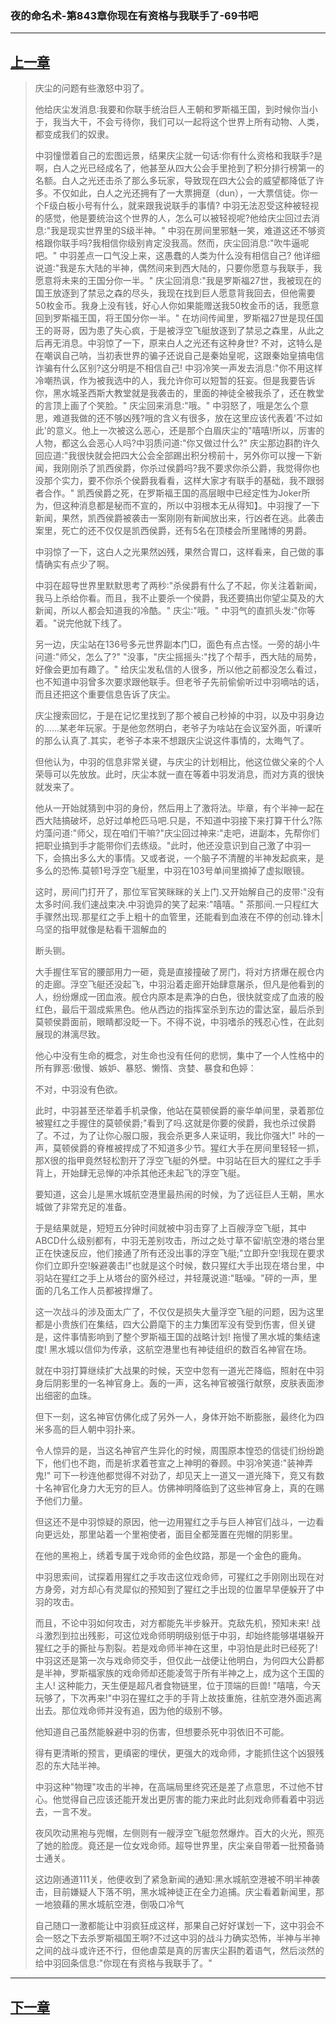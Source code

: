 ### 夜的命名术-第843章你现在有资格与我联手了-69书吧

--------
[上一章](./40530cf75e046506ee35b58ebe5764c9.md)
--------


>
>
>
>庆尘的问题有些激怒中羽了。
>
>他给庆尘发消息∶我要和你联手统治巨人王朝和罗斯福王国，到时候你当小于，我当大干，不会亏待你，我们可以一起将这个世界上所有动物、人类，都变成我们的奴隶。
>
>中羽憧憬着自己的宏图远景，结果庆尘就一句话∶你有什么资格和我联手?是啊，白人之光已经成名了，他甚至从四大公会手里抢到了积分排行榜第一的名额。白人之光还击杀了那么多玩家，导致现在四大公会的威望都降低了许多。不仅如此，白人之光还拥有了一大票拥趸（dun），一大票信徒。你一个F级白板小号有什么，就来跟我说联手的事情?
>中羽无法忍受这种被轻视的感觉，他是要统治这个世界的人，怎么可以被轻视呢?他给庆尘回过去消息∶"我是现实世界里的S级半神。"
>中羽在房间里邪魅一笑，难道这还不够资格跟你联手吗?我相信你级别肯定没我高。然而，庆尘回消息∶"吹牛逼呢吧。"
>中羽差点一口气没上来，这愚蠢的人类为什么没有相信自己?
>他详细说道∶"我是东大陆的半神，偶然间来到西大陆的，只要你愿意与我联手，我愿意将未来的王国分你一半。"
>庆尘回消息∶"我是罗斯福27世，我被现在的国王放逐到了禁忌之森的尽头，我现在找到巨人愿意背我回去，但他需要50枚金币。我身上没有钱，好心人你如果能赠送我50枚金币的话，我愿意回到罗斯福王国，将王国分你一半。"
>在坊间传闻里，罗斯福27世是现任国王的哥哥，因为患了失心疯，于是被浮空飞艇放逐到了禁忌之森里，从此之后再无消息。中羽惊了一下，原来白人之光还有这种身世?
>不对，这特么是在嘲讽自己呐，当初表世界的骗子还说自己是秦始皇呢，这跟秦始皇搞电信诈骗有什么区别?这分明是不相信自己!
>中羽冷笑一声发去消息∶"你不用这样冷嘲热讽，作为被我选中的人，我允许你可以短暂的狂妄。但是我要告诉你，黑水城圣西斯大教堂就是我袭击的，里面的神徒全被我杀了，还在教堂的言顶上画了个笑脸。"
>庆尘回来消息∶"哦。"
>中羽怒了，哦是怎么个意思，难道我做的还不够凶残?哦的含义有很多，放在这里应该代表着'不过如此'的意义。他上一次被这么恶心，还是那个白眉庆尘的"嘻嘻!所以，厉害的人物，都这么会恶心人吗?中羽质问道∶"你又做过什么?"
>庆尘那边斟酌许久回应道∶"我很快就会把四大公会全部踢出积分榜前十，另外你可以搜一下新闻，我刚刚杀了凯西侯爵，你杀过侯爵吗?我不要求你杀公爵，我觉得你也没那个实力，要不你杀个侯爵我看看，这样大家才有联手的基础，我不跟弱者合作。"
>凯西侯爵之死，在罗斯福王国的高层眼中已经定性为Joker所为，但这种消息都是秘而不宣的，所以中羽根本无从得知】。中羽搜了一下新闻，果然，凯西侯爵被袭击一案刚刚有新闻放出来，行凶者在逃。此袭击案里，死亡的还不仅仅是凯西侯爵，还有5名在顶楼会所里赌博的男爵。
>
>中羽惊了一下，这白人之光果然凶残，果然合胃口，这样看来，自己做的事情确实有点少了啊。
>
>中羽在超导世界里默默思考了两秒∶"杀侯爵有什么了不起，你关注着新闻，我马上杀给你看。而且，我不止要杀一个侯爵，我还要搞出你望尘莫及的大新闻，所以人都会知道我的冷酷。"
>庆尘∶"哦。"
>中羽气的直抓头发∶"你等着。"说完他就下线了。
>
>另一边，庆尘站在136号多元世界副本门□，面色有点古怪。一旁的胡小牛问道∶"师父，怎么了?"
>"没事，"庆尘摇摇头∶"找了个帮手，西大陆的局势，好像会更加有趣了。"
>给庆尘发私信的人很多，所以他之前都没怎么看过，也不知道中羽曾多次要求跟他联手。但老爷子先前偷偷听过中羽嘀咕的话，而且还把这个重要信息告诉了庆尘。
>
>庆尘搜索回忆，于是在记忆里找到了那个被自己秒掉的中羽，以及中羽身边的……某老年玩家。于是他忽然明白，老爷子为啥站在会议室外面，听课听的那么认真了.其实，老爷子本来不想跟庆尘说这件事情的，太晦气了。
>
>但他认为，中羽的信息非常关键，与庆尘的计划相比，他这位做父亲的个人荣辱可以先放放。此时，庆尘本就一直在等着中羽发消息，而对方真的很快就发来了。
>
>他从一开始就猜到中羽的身份，然后用上了激将法。毕章，有个半神一起在西大陆搞破坏，总好过单枪匹马吧.只是，不知道中羽接下来打算干什么?陈灼藻问道∶"师父，现在咱们干嘛?"庆尘回过神来∶"走吧，进副本，先帮你们把职业搞到手才能带你们去练级。"此时，他还没意识到自己激了中羽一下，会搞出多么大的事情。又或者说，一个脑子不清醒的半神发起疯来，是多么的恐怖.莫顿1号浮空飞艇里，中羽在103号单间里摘掉了虚拟眼镜。
>
>这时，房间门打开了，那位军官笑眯眯的关上门.又开始解自己的皮带∶"没有太多时间.我们速战束决.中羽诡异的笑了起来∶"嘻嘻。"
>茶那间.一只程红大手骤然出现.那星红之手上粗十的血管里，还能看到血液在不停的创动.锋木|乌坚的指甲就像是粘看干涸解血的
>
>断头铡。
>
>大手握住军官的腰部用力一砸，竟是直接撞破了房门，将对方挤爆在舰仓内的走廊。浮空飞艇还没起飞，中羽沿着走廊开始肆意屠杀，但凡是他看到的人，纷纷爆成一团血液。舰仓内原本是素净的白色，很快就变成了血液的殷红色，最后干涸成紫黑色。他从西边的指挥室杀到东边的雷达室，最后杀到莫顿侯爵面前，眼睛都没眨一下。不得不说，中羽嗜杀的残忍心性，在此刻展现的淋漓尽致。
>
>他心中没有生命的概念，对生命也没有任何的悲悯，集中了一个人性格中的所有罪恶∶傲慢、嫉妒、暴怒、懒惰、贪婪、暴食和色婷：
>
>不对，中羽没有色欲。
>
>此时，中羽甚至还举着手机录像，他站在莫顿侯爵的豪华单间里，录着那位被猩红之手握住的莫顿侯爵;"看到了吗.这就是你要的侯爵，我也杀过侯爵了。不过，为了让你心服口服，我会杀更多人来证明，我比你强大!"
>咔的一声，莫顿侯爵的脊椎被捍成了不知道多少节。猩红大手在房间里轻轻一抓，那X很的指甲竟然轻松割开了浮空飞艇的外壁。中羽站在巨大的猩红之手手背上，开始肆无忌惮的冲杀其他还未起飞的浮空飞艇。
>
>要知道，这会儿是黑水城航空港里最热闹的时候，为了远征巨人王朝，黑水城做了非常充足的准备。
>
>于是结果就是，短短五分钟时间就被中羽击穿了上百艘浮空飞艇，其中ABCD什么级别都有，中羽无差别攻击，所过之处寸草不留!航空港的塔台里正在快速反应，他们接通了所有还没出事的浮空飞艇;"立即升空!我现在要求你们立即升空!躲避袭击!"也就是这个时候，数只猩红大手出现在塔台里，中羽站在猩红之手上从塔台的窗外经过，并轻蔑说道∶"聒噪。"砰的一声，里面的几名工作人员都被捍爆了。
>
>这一次战斗的涉及面太广了，不仅仅是损失大量浮空飞艇的问题，因为这里都是小贵族们在集结，四大公爵麾下的主力集团军没有受到伤害，但关键是，这件事情影响到了整个罗斯福王国的战略计划!
>拖慢了黑水城的集结速度!
>黑水城以信仰为传承，这航空港里也有神徒组织的数百名神官在场。
>
>就在中羽打算继续扩大战果的时候，天空中忽有一道光芒降临，照射在中羽身后阴影里的一名神官身上。轰的一声，这名神官被强行献祭，皮肤表面渗出细密的血珠。
>
>但下一刻，这名神官仿佛化成了另外一人，身体开始不断膨胀，最终化为四米多高的巨人朝中羽扑来。
>
>令人惊异的是，当这名神官产生异化的时候，周围原本惶恐的信徒们纷纷跪下，他们也不跑，而是祈求着苍宣之上神明的眷顾。中羽冷笑道∶"装神弄鬼!"
>可下一秒连他都觉得不对劲了，却见天上一道又一道光降下，竞又有数十名神官化身力大无穷的巨人。仿佛神明降临到了这些神官身上，真的在赐予他们力量。
>
>但这还不是中羽惊疑的原因，他一边用猩红之手与巨人神官们战斗，一边看向更远处，那里站着一个里袍使者，面目全都笼置在兜帽的阴影里。
>
>在他的黑袍上，绣着专属于戏命师的金色纹路，那是一个金色的鹿角。
>
>中羽思索间，试探着用猩红之手攻击这位戏命师，可猩红之手刚刚出现在对方身旁，对方却心有灵犀似的预知到了猩红之手出现的位置早早便躲开了中羽的攻击。
>
>而且，不论中羽如何攻击，对方都能先半步躲开。克敌先机，预知未来!
>战斗激烈到拉出残影，可这位戏命师明明级别低于中羽，却始终能够堪堪躲开猩红之手的撕扯与割裂。若是戏命师半神在这里，中羽怕是此时已经死了!
>中羽这还是第一次与戏命师交手，但仅此一战便让他明白，为何四大公爵都是半神，罗斯福家族的戏命师却还能凌驾于所有半神之上，成为这个王国的主人!
>这种能力，天生便是超凡者食物链里，位于顶端的巨兽!
>"嘻嘻，今天玩够了，下次再来!"中羽在猩红之手的手背上故技重施，往航空港外面逃离出去。那位戏命师并没有追，因为他的级别不够。
>
>他知道自己虽然能躲避中羽的伤害，但想要杀死中羽依旧不可能。
>
>得有更清晰的预言，更缜密的埋伏，更强大的戏命师，才能抓住这个凶狠残忍的东大陆半神。
>
>中羽这种"物理"攻击的半神，在高端局里终究还是差了点意思，不过他不甘心。他觉得自己应该还能开发出更厉害的能力来此时此刻戏命师看着中羽远去，一言不发。
>
>夜风吹动黑袍与兜帽，左侧则有一艘浮空飞艇忽然爆炸。百大的火光，照亮了她的脸庞。竟还是一位女戏命师。超导世界里，庆尘亲自带着一批预备骑士通关。
>
>这边刚通道111关，他便收到了紧急新闻的通知∶黑水城航空港被不明半神袭击，目前嫌疑人下落不明，黑水城神徒正在全力追捕。庆尘看着新闻里，那一地狼藉的黑水城航空港，倒吸口冷气
>
>自己随口一激都能让中羽疯狂成这样，那果自己好好谋划一下，这中羽会不会一怒之下去杀罗斯福国王啊?不过这中羽的战斗力确实恐怖，半神与半神之间的战斗或许还不行，但他虐菜是真的厉害庆尘斟酌着语气，然后淡然的给中羽回条信息∶"你现在有资格与我联手了。"
>
>

--------
[下一章](./0e89112ebc2299c82a805636a919f8d5.md)
--------
